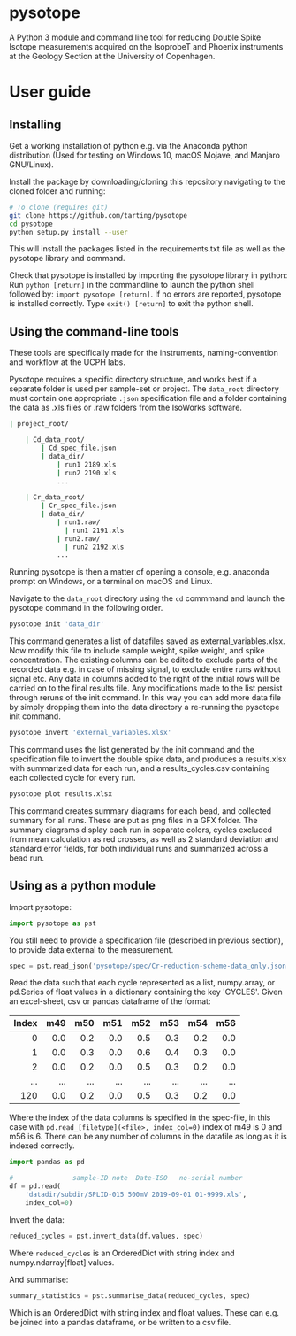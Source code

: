 # pysotope

A Python 3 module and command line tool for reducing Double Spike Isotope
measurements acquired on the IsoprobeT and Phoenix instruments at the
Geology Section at the University of Copenhagen. 


# User guide

## Installing

Get a working installation of python e.g. via the Anaconda python distribution
(Used for testing on Windows 10, macOS Mojave, and Manjaro GNU/Linux).

Install the package by downloading/cloning this repository navigating to
the cloned folder and running:

```sh
# To clone (requires git)
git clone https://github.com/tarting/pysotope
cd pysotope
python setup.py install --user
```

This will install the packages listed in the requirements.txt file as well
as the pysotope library and command.

Check that pysotope is installed by importing the pysotope library in
python: Run `python [return]` in the commandline to launch the python
shell followed by: `import pysotope [return]`. If no errors are
reported, pysotope is installed correctly. Type `exit() [return]` to
exit the python shell.


## Using the command-line tools

These tools are specifically made for the instruments, naming-convention and
workflow at the UCPH labs.

Pysotope requires a specific directory structure, and works best if
a separate folder is used per sample-set or project. The `data_root` directory
must contain one appropriate `.json` specification file and a folder
containing the data as .xls files or .raw folders from the IsoWorks
software. 

```sh
| project_root/

    | Cd_data_root/
        | Cd_spec_file.json
        | data_dir/
            | run1 2189.xls
            | run2 2190.xls
            ...
            
    | Cr_data_root/
        | Cr_spec_file.json
        | data_dir/
            | run1.raw/
              | run1 2191.xls
            | run2.raw/
              | run2 2192.xls
            ...

```

Running pysotope is then a matter of opening a console, e.g. anaconda
prompt on Windows, or a terminal on macOS and Linux. 

Navigate to the `data_root` directory using the `cd` commmand and launch the
pysotope command in the following order.

```sh
pysotope init 'data_dir'
```

This command generates a list of datafiles saved as external_variables.xlsx. Now
modify this file to include sample weight, spike weight, and spike concentration.
The existing columns can be edited to exclude parts of the recorded data e.g. in
case of missing signal, to exclude entire runs without signal etc.
Any data in columns added to the right of the initial rows will be carried
on to the final results file. Any modifications made to the list persist
through reruns of the init command. In this way you can add more data file
by simply dropping them into the data directory a re-running the pysotope init
command.

```sh
pysotope invert 'external_variables.xlsx'
```

This command uses the list generated by the init command and the
specification file to invert the double spike data, and produces
a results.xlsx with summarized data for each run, and a
results_cycles.csv containing each collected cycle for every run.

```sh
pysotope plot results.xlsx
```

This command creates summary diagrams for each bead, and collected summary
for all runs. These are put as png files in a GFX folder. The summary
diagrams display each run in separate colors, cycles excluded from mean
calculation as red crosses, as well as 2 standard deviation and standard
error fields, for both individual runs and summarized across a bead run.


## Using as a python module



Import pysotope:
```python
import pysotope as pst
```

You still need to provide a specification file (described in previous
section), to provide data external to the measurement.

```python
spec = pst.read_json('pysotope/spec/Cr-reduction-scheme-data_only.json')
```

Read the data such that each cycle represented as a list, numpy.array, or
pd.Series of float values in a dictionary containing the key 'CYCLES'.
Given an excel-sheet, csv or pandas dataframe of the format:

| Index | m49 | m50 | m51 | m52 | m53 | m54 | m56 |
| ----: | --: | --: | --: | --: | --: | --: | --: |
|     0 | 0.0 | 0.2 | 0.0 | 0.5 | 0.3 | 0.2 | 0.0 |
|     1 | 0.0 | 0.3 | 0.0 | 0.6 | 0.4 | 0.3 | 0.0 |
|     2 | 0.0 | 0.2 | 0.0 | 0.5 | 0.3 | 0.2 | 0.0 |
|   ... | ... | ... | ... | ... | ... | ... | ... |
|   120 | 0.0 | 0.2 | 0.0 | 0.5 | 0.3 | 0.2 | 0.0 |

Where the index of the data columns is specified in the spec-file, in
this case with `pd.read_[filetype](<file>, index_col=0)` index of m49
is 0 and m56 is 6. There can be any number of columns in the datafile as
long as it is indexed correctly.

```python
import pandas as pd

#               sample-ID note  Date-ISO   no-serial number
df = pd.read(
    'datadir/subdir/SPLID-015 500mV 2019-09-01 01-9999.xls',
    index_col=0)
```

Invert the data:

```python
reduced_cycles = pst.invert_data(df.values, spec)
```

Where `reduced_cycles` is an OrderedDict with string index and 
numpy.ndarray[float] values.


And summarise:
```python
summary_statistics = pst.summarise_data(reduced_cycles, spec)
```

Which is an OrderedDict with string index and float values. These can e.g.
be joined into a pandas dataframe, or be written to a csv file.




